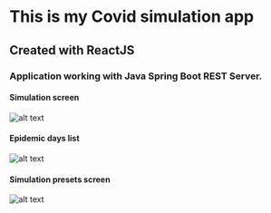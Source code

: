 # This is my Covid simulation app
## Created with ReactJS
### Application working with Java Spring Boot REST Server.

#### Simulation screen
![alt text](https://user-images.githubusercontent.com/49324419/104508924-3af7ee80-55e9-11eb-84a3-c22e6cceedaa.png) <br />

#### Epidemic days list
![alt text](https://user-images.githubusercontent.com/49324419/104510340-549a3580-55eb-11eb-9586-56390b8b73f3.png)

#### Simulation presets screen
![alt text](https://user-images.githubusercontent.com/49324419/104510023-da69b100-55ea-11eb-9c38-12fae5d3d96c.png)
